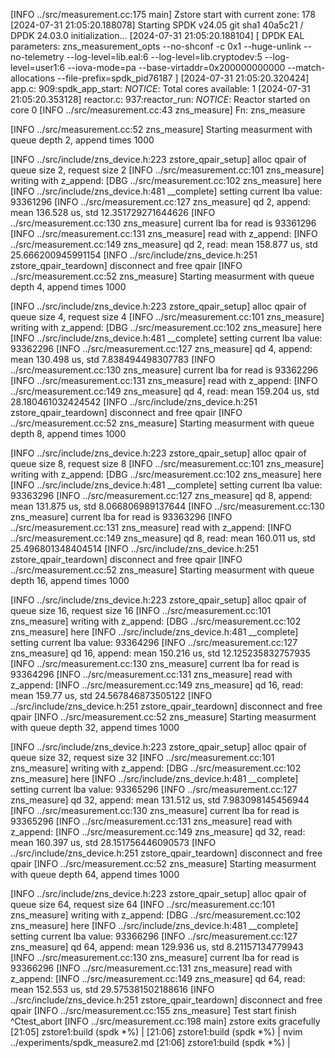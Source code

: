 [INFO ../src/measurement.cc:175 main] Zstore start with current zone: 178
[2024-07-31 21:05:20.188078] Starting SPDK v24.05 git sha1 40a5c21 / DPDK 24.03.0 initialization...
[2024-07-31 21:05:20.188104] [ DPDK EAL parameters: zns_measurement_opts --no-shconf -c 0x1 --huge-unlink --no-telemetry --log-level=lib.eal:6 --log-level=lib.cryptodev:5 --log-level=user1:6 --iova-mode=pa --base-virtaddr=0x200000000000 --match-allocations --file-prefix=spdk_pid76187 ]
[2024-07-31 21:05:20.320424] app.c: 909:spdk_app_start: *NOTICE*: Total cores available: 1
[2024-07-31 21:05:20.353128] reactor.c: 937:reactor_run: *NOTICE*: Reactor started on core 0
[INFO ../src/measurement.cc:43 zns_measure] Fn: zns_measure

[INFO ../src/measurement.cc:52 zns_measure]
Starting measurment with queue depth 2, append times 1000

[INFO ../src/include/zns_device.h:223 zstore_qpair_setup] alloc qpair of queue size 2, request size 2
[INFO ../src/measurement.cc:101 zns_measure] writing with z_append:
[DBG ../src/measurement.cc:102 zns_measure] here
[INFO ../src/include/zns_device.h:481 __complete] setting current lba value: 93361296
[INFO ../src/measurement.cc:127 zns_measure] qd 2, append: mean 136.528 us, std 12.351729271644626
[INFO ../src/measurement.cc:130 zns_measure] current lba for read is 93361296
[INFO ../src/measurement.cc:131 zns_measure] read with z_append:
[INFO ../src/measurement.cc:149 zns_measure] qd 2, read: mean 158.877 us, std 25.666200945991154
[INFO ../src/include/zns_device.h:251 zstore_qpair_teardown] disconnect and free qpair
[INFO ../src/measurement.cc:52 zns_measure]
Starting measurment with queue depth 4, append times 1000

[INFO ../src/include/zns_device.h:223 zstore_qpair_setup] alloc qpair of queue size 4, request size 4
[INFO ../src/measurement.cc:101 zns_measure] writing with z_append:
[DBG ../src/measurement.cc:102 zns_measure] here
[INFO ../src/include/zns_device.h:481 __complete] setting current lba value: 93362296
[INFO ../src/measurement.cc:127 zns_measure] qd 4, append: mean 130.498 us, std 7.838494498307783
[INFO ../src/measurement.cc:130 zns_measure] current lba for read is 93362296
[INFO ../src/measurement.cc:131 zns_measure] read with z_append:
[INFO ../src/measurement.cc:149 zns_measure] qd 4, read: mean 159.204 us, std 28.180461032424542
[INFO ../src/include/zns_device.h:251 zstore_qpair_teardown] disconnect and free qpair
[INFO ../src/measurement.cc:52 zns_measure]
Starting measurment with queue depth 8, append times 1000

[INFO ../src/include/zns_device.h:223 zstore_qpair_setup] alloc qpair of queue size 8, request size 8
[INFO ../src/measurement.cc:101 zns_measure] writing with z_append:
[DBG ../src/measurement.cc:102 zns_measure] here
[INFO ../src/include/zns_device.h:481 __complete] setting current lba value: 93363296
[INFO ../src/measurement.cc:127 zns_measure] qd 8, append: mean 131.875 us, std 8.066806989137644
[INFO ../src/measurement.cc:130 zns_measure] current lba for read is 93363296
[INFO ../src/measurement.cc:131 zns_measure] read with z_append:
[INFO ../src/measurement.cc:149 zns_measure] qd 8, read: mean 160.011 us, std 25.496801348404514
[INFO ../src/include/zns_device.h:251 zstore_qpair_teardown] disconnect and free qpair
[INFO ../src/measurement.cc:52 zns_measure]
Starting measurment with queue depth 16, append times 1000

[INFO ../src/include/zns_device.h:223 zstore_qpair_setup] alloc qpair of queue size 16, request size 16
[INFO ../src/measurement.cc:101 zns_measure] writing with z_append:
[DBG ../src/measurement.cc:102 zns_measure] here
[INFO ../src/include/zns_device.h:481 __complete] setting current lba value: 93364296
[INFO ../src/measurement.cc:127 zns_measure] qd 16, append: mean 150.216 us, std 12.125235832757935
[INFO ../src/measurement.cc:130 zns_measure] current lba for read is 93364296
[INFO ../src/measurement.cc:131 zns_measure] read with z_append:
[INFO ../src/measurement.cc:149 zns_measure] qd 16, read: mean 159.77 us, std 24.567846873505122
[INFO ../src/include/zns_device.h:251 zstore_qpair_teardown] disconnect and free qpair
[INFO ../src/measurement.cc:52 zns_measure]
Starting measurment with queue depth 32, append times 1000

[INFO ../src/include/zns_device.h:223 zstore_qpair_setup] alloc qpair of queue size 32, request size 32
[INFO ../src/measurement.cc:101 zns_measure] writing with z_append:
[DBG ../src/measurement.cc:102 zns_measure] here
[INFO ../src/include/zns_device.h:481 __complete] setting current lba value: 93365296
[INFO ../src/measurement.cc:127 zns_measure] qd 32, append: mean 131.512 us, std 7.983098145456944
[INFO ../src/measurement.cc:130 zns_measure] current lba for read is 93365296
[INFO ../src/measurement.cc:131 zns_measure] read with z_append:
[INFO ../src/measurement.cc:149 zns_measure] qd 32, read: mean 160.397 us, std 28.151756446090573
[INFO ../src/include/zns_device.h:251 zstore_qpair_teardown] disconnect and free qpair
[INFO ../src/measurement.cc:52 zns_measure]
Starting measurment with queue depth 64, append times 1000

[INFO ../src/include/zns_device.h:223 zstore_qpair_setup] alloc qpair of queue size 64, request size 64
[INFO ../src/measurement.cc:101 zns_measure] writing with z_append:
[DBG ../src/measurement.cc:102 zns_measure] here
[INFO ../src/include/zns_device.h:481 __complete] setting current lba value: 93366296
[INFO ../src/measurement.cc:127 zns_measure] qd 64, append: mean 129.936 us, std 8.21157134779943
[INFO ../src/measurement.cc:130 zns_measure] current lba for read is 93366296
[INFO ../src/measurement.cc:131 zns_measure] read with z_append:
[INFO ../src/measurement.cc:149 zns_measure] qd 64, read: mean 152.553 us, std 29.575381502188616
[INFO ../src/include/zns_device.h:251 zstore_qpair_teardown] disconnect and free qpair
[INFO ../src/measurement.cc:155 zns_measure] Test start finish
^Ctest_abort
[INFO ../src/measurement.cc:198 main] zstore exits gracefully
[21:05] zstore1:build (spdk *%) |
[21:06] zstore1:build (spdk *%) | nvim ../experiments/spdk_measure2.md
[21:06] zstore1:build (spdk *%) |



